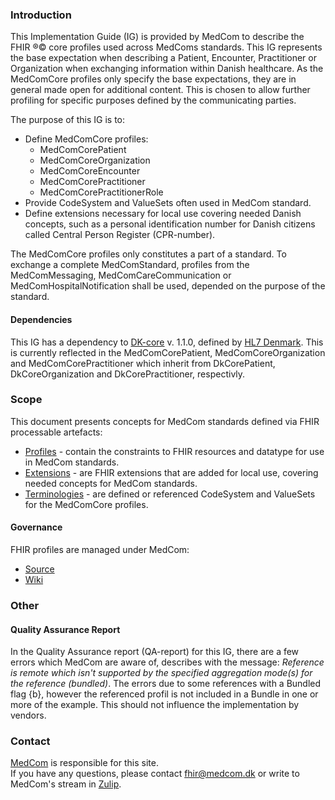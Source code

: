 ### Introduction

This Implementation Guide (IG) is provided by MedCom to describe the FHIR &reg;&copy; core profiles used across MedComs standards. This IG represents the base expectation when describing a Patient, Encounter, Practitioner or Organization when exchanging information within Danish healthcare.
As the MedComCore profiles only specify the base expectations, they are in general made open for additional content. This is chosen to allow further profiling for specific purposes defined by the communicating parties.

The purpose of this IG is to:
* Define MedComCore profiles:
    * MedComCorePatient
    * MedComCoreOrganization
    * MedComCoreEncounter
    * MedComCorePractitioner
    * MedComCorePractitionerRole
* Provide CodeSystem and ValueSets often used in MedCom standard.
* Define extensions necessary for local use covering needed Danish concepts, such as a personal identification number for Danish citizens called Central Person Register (CPR-number).

The MedComCore profiles only constitutes a part of a standard. To exchange a complete MedComStandard, profiles from the MedComMessaging, MedComCareCommunication or MedComHospitalNotification shall be used, depended on the purpose of the standard. 

#### Dependencies

This IG has a dependency to [DK-core](https://hl7.dk/fhir/core/) v. 1.1.0, defined by [HL7 Denmark](https://hl7.dk/). This is currently reflected in the MedComCorePatient, MedComCoreOrganization and MedComCorePractitioner which inherit from DkCorePatient, DkCoreOrganization and DkCorePractitioner, respectivly. 

### Scope 

This document presents concepts for MedCom standards defined via FHIR processable artefacts:

* [Profiles](profiles.html) - contain the constraints to FHIR resources and datatype for use in MedCom standards.
* [Extensions](extensions.html) - are FHIR extensions that are added for local use, covering needed concepts for MedCom standards.
* [Terminologies](terminology.html) - are defined or referenced CodeSystem and ValueSets for the MedComCore profiles.

#### Governance

FHIR profiles are managed under MedCom:

* [Source](https://github.com/medcomdk/dk-medcom-core)
* [Wiki](https://github.com/medcomdk/dk-medcom-core)

### Other

#### Quality Assurance Report

In the Quality Assurance report (QA-report) for this IG, there are a few errors which MedCom are aware of, describes with the message: _Reference is remote which isn't supported by the specified aggregation mode(s) for the reference (bundled)_. The errors due to some references with a Bundled flag {b}, however the referenced profil is not included in a Bundle in one or more of the example. This should not influence the implementation by vendors.

### Contact 

[MedCom](https://www.medcom.dk/) is responsible for this site.<br> 
If you have any questions, please contact <fhir@medcom.dk> or write to MedCom's stream in [Zulip](https://chat.fhir.org/#narrow/stream/315677-denmark.2Fmedcom.2FFHIRimplementationErfaGroup).
